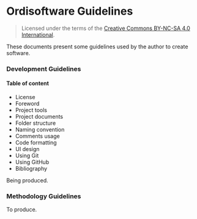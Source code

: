 # Ordisoftware Guidelines

>Licensed under the terms of the [Creative Commons BY-NC-SA 4.0 International](LICENSE.md).

These documents present some guidelines used by the author to create software.

### Development Guidelines

#### Table of content

* License
* Foreword
* Project tools
* Project documents
* Folder structure
* Naming convention
* Comments usage
* Code formatting
* UI design
* Using Git
* Using GitHub
* Bibliography

Being produced.

### Methodology Guidelines

To produce.